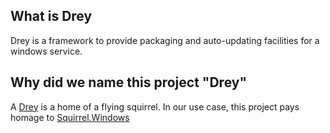 ## What is Drey
Drey is a framework to provide packaging and auto-updating facilities for a windows service.
## Why did we name this project "Drey"
A [Drey](https://en.wikipedia.org/wiki/Drey) is a home of a flying squirrel.  In our use case, this project pays homage to [Squirrel.Windows](https://github.com/Squirrel/Squirrel.Windows)
